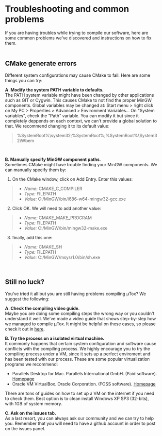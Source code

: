 # Troubleshooting and common problems

If you are having troubles while trying to compile our software, here are some common problems we've discovered and instructions on how to fix them.
<br />
<br />

## CMake generate errors

Different system configurations may cause CMake to fail. Here are some things you can try:

**A. Modify the system PATH variable to defaults.** <br />
The PATH system variable might have been changed by other applications such as GIT or Cygwin. This causes CMake to not find the proper MinGW components. Global variables may be changed at:
Start menu > right click on My PC > Properties > Advanced > Environment Variables...
On "System variables", check the "Path" variable. You can modify it but since it completely deppends on each context, we can't provide a global solution to that. 
We recommend changing it to its default value:
> %SystemRoot%\system32;%SystemRoot%;%SystemRoot%\System32\Wbem
<br />

**B. Manually specify MinGW component paths.** <br />
Sometimes CMake might have trouble finding your MinGW components. We can manually specify them by:
1. On the CMake window, click on Add Entry. Enter this values:

> - *Name:* CMAKE_C_COMPILER
> - *Type:* FILEPATH
> - *Value:* C:/MinGW/bin/i686-w64-mingw32-gcc.exe

2. Click OK. We will need to add another value:

> - *Name:* CMAKE_MAKE_PROGRAM
> - *Type:* FILEPATH
> - *Value:* C:/MinGW/bin/mingw32-make.exe

3. finally, add this one:

> - *Name:* CMAKE_SH
> - *Type:* FILEPATH
> - *Value:* C:/MinGW/msys/1.0/bin/sh.exe
<br />

## Still no luck?

You've tried it all but you are still having problems compiling μTox? We suggest the following:

**A. Check the compiling video guide.** <br />
Maybe you are doing some compiling steps the wrong way or you couldn't understand it well.
We've made a video guide that shows step-by-step how we managed to compile μTox. 
It might be helpful on these cases, so please check it out in [here](https://github.com/blueclouds8666/uTox_XP/raw/files/help/compiling.mp4).
<br />

**B. Try the process on a isolated virtual machine.** <br />
It commonly happens that certain system configuration and software cause conflicts with the compiling process.
We highly encourage you to try the compiling process under a VM, since it sets up a perfect enviroment and has been tested with our process.
These are some popular virtualization programs we recommend:
<br />

- Parallels Desktop for Mac. Parallels International GmbH. (Paid software). [Homepage](https://www.parallels.com/products/desktop/)
- Oracle VM VirtualBox. Oracle Corporation. (FOSS software). [Homepage](https://www.virtualbox.org)
 
There are tons of guides on how to set up a VM on the internet if you need to check them.
Best option is to clean install Windows XP SP3 (32-bits), with 1GB of system memory.

**C. Ask on the issues tab.** <br />
As a last resort, you can always ask our community and we can try to help you.
Remember that you will need to have a github account in order to post on the issues panel.
<br />

